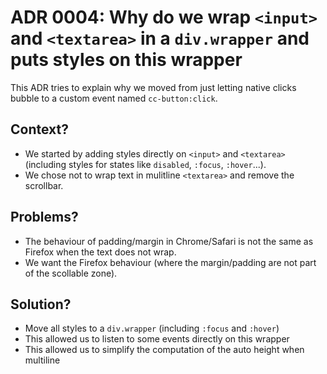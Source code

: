 # ADR 0004: Why do we wrap `<input>` and `<textarea>` in a `div.wrapper` and puts styles on this wrapper

This ADR tries to explain why we moved from just letting native clicks bubble to a custom event named `cc-button:click`.

## Context?

* We started by adding styles directly on `<input>` and `<textarea>` (including styles for states like `disabled`,  `:focus`,  `:hover`...).
* We chose not to wrap text in mulitline `<textarea>` and remove the scrollbar.

## Problems?

* The behaviour of padding/margin in Chrome/Safari is not the same as Firefox when the text does not wrap.
* We want the Firefox behaviour (where the margin/padding are not part of the scollable zone).

## Solution?

* Move all styles to a `div.wrapper` (including `:focus` and  `:hover`)
* This allowed us to listen to some events directly on this wrapper
* This allowed us to simplify the computation of the auto height when multiline
